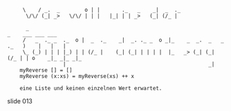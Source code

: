         
         \    / _.  _        o | |       ._   _    _|  _  ._
          \/\/ (_| _>   \/\/ | | |   |_| | | _>   (_| (/_ |

          _                                                                     _    ___ ___ ___
         /   _  ._ _  ._  o |  _  ._    _|  _. ._ _  o _|_    _  _.  _   _  ._   )    |   |   |
         \_ (_) | | | |_) | | (/_ |    (_| (_| | | | |  |_   _> (_| (_| (/_ | | o    _|_ _|_ _|_
                      |                                              _|
        myReverse [] = []
        myReverse (x:xs) = myReverse(xs) ++ x

        eine Liste und keinen einzelnen Wert erwartet.

















































































slide 013
